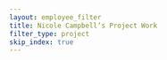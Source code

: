 ```yaml
---
layout: employee_filter
title: Nicole Campbell’s Project Work
filter_type: project
skip_index: true
---
```

